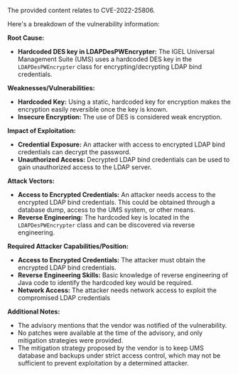 The provided content relates to CVE-2022-25806.

Here's a breakdown of the vulnerability information:

**Root Cause:**

*   **Hardcoded DES key in LDAPDesPWEncrypter:** The IGEL Universal Management Suite (UMS) uses a hardcoded DES key in the `LDAPDesPWEncrypter` class for encrypting/decrypting LDAP bind credentials.

**Weaknesses/Vulnerabilities:**

*   **Hardcoded Key:** Using a static, hardcoded key for encryption makes the encryption easily reversible once the key is known.
*   **Insecure Encryption:** The use of DES is considered weak encryption.

**Impact of Exploitation:**

*   **Credential Exposure:** An attacker with access to encrypted LDAP bind credentials can decrypt the password.
*   **Unauthorized Access:** Decrypted LDAP bind credentials can be used to gain unauthorized access to the LDAP server.

**Attack Vectors:**

*   **Access to Encrypted Credentials:** An attacker needs access to the encrypted LDAP bind credentials. This could be obtained through a database dump, access to the UMS system, or other means.
*   **Reverse Engineering:** The hardcoded key is located in the `LDAPDesPWEncrypter` class and can be discovered via reverse engineering.

**Required Attacker Capabilities/Position:**

*   **Access to Encrypted Credentials:** The attacker must obtain the encrypted LDAP bind credentials.
*   **Reverse Engineering Skills:** Basic knowledge of reverse engineering of Java code to identify the hardcoded key would be required.
*   **Network Access:** The attacker needs network access to exploit the compromised LDAP credentials

**Additional Notes:**

*   The advisory mentions that the vendor was notified of the vulnerability.
*   No patches were available at the time of the advisory, and only mitigation strategies were provided.
*   The mitigation strategy proposed by the vendor is to keep UMS database and backups under strict access control, which may not be sufficient to prevent exploitation by a determined attacker.